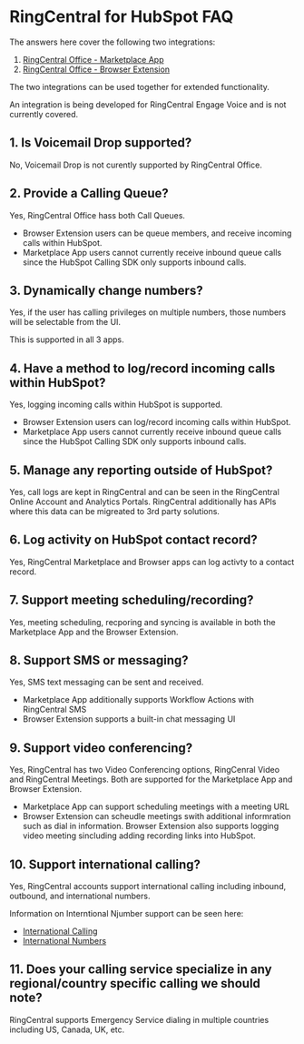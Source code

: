 # RingCentral for HubSpot FAQ

The answers here cover the following two integrations:

1. [RingCentral Office - Marketplace App](https://www.ringcentral.com/apps/hubspot)
2. [RingCentral Office - Browser Extension](https://www.ringcentral.com/apps/call-with-ringcentral-for-hubspot)

The two integrations can be used together for extended functionality.

An integration is being developed for RingCentral Engage Voice and is not currently covered.

## 1. Is Voicemail Drop supported?

No, Voicemail Drop is not curently supported by RingCentral Office.

## 2. Provide a Calling Queue?

Yes, RingCentral Office hass both Call Queues.

* Browser Extension users can be queue members, and receive incoming calls within HubSpot.
* Marketplace App users cannot currently receive inbound queue calls since the HubSpot Calling SDK only supports inbound calls.

## 3. Dynamically change numbers?

Yes, if the user has calling privileges on multiple numbers, those numbers will be selectable from the UI.

This is supported in all 3 apps.

## 4. Have a method to log/record incoming calls within HubSpot?

Yes, logging incoming calls within HubSpot is supported.

* Browser Extension users can log/record incoming calls within HubSpot.
* Marketplace App users cannot currently receive inbound queue calls since the HubSpot Calling SDK only supports inbound calls.

## 5. Manage any reporting outside of HubSpot?

Yes, call logs are kept in RingCentral and can be seen in the RingCentral Online Account and Analytics Portals. RingCentral additionally has APIs where this data can be migreated to 3rd party solutions.

## 6. Log activity on HubSpot contact record?

Yes, RingCentral Marketplace and Browser apps can log activty to a contact record.

## 7. Support meeting scheduling/recording?

Yes, meeting scheduling, recporing and syncing is available in both the Marketplace App and the Browser Extension.

## 8. Support SMS or messaging?

Yes, SMS text messaging can be sent and received.

* Marketplace App additionally supports Workflow Actions with RingCentral SMS
* Browser Extension supports a built-in chat messaging UI

## 9. Support video conferencing?

Yes, RingCentral has two Video Conferencing options, RingCenral Video and RingCentral Meetings. Both are supported for the Marketplace App and Browser Extension.

* Marketplace App can support scheduling meetings with a meeting URL
* Browser Extension can scheudle meetings swith additional informration such as dial in information. Browser Extension also supports logging video meeting sincluding adding recording links into HubSpot.

## 10. Support international calling?

Yes, RingCentral accounts support international calling including inbound, outbound, and international numbers.

Information on Interntional Njumber support can be seen here:

* [International Calling](https://support.ringcentral.com/s/article/International-Calling-Overview?language=en_US)
* [International Numbers](https://support.ringcentral.com/s/article/International-Numbers-Supported-Countries?language=en_US)

## 11. Does your calling service specialize in any regional/country specific calling we should note?

RingCentral supports Emergency Service dialing in multiple countries including US, Canada, UK, etc.